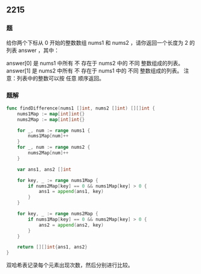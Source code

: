 ## 2215

### 题
给你两个下标从 0 开始的整数数组 nums1 和 nums2 ，请你返回一个长度为 2 的列表 answer ，其中：

answer[0] 是 nums1 中所有 不 存在于 nums2 中的 不同 整数组成的列表。
answer[1] 是 nums2 中所有 不 存在于 nums1 中的 不同 整数组成的列表。
注意：列表中的整数可以按 任意 顺序返回。



### 题解
```go
func findDifference(nums1 []int, nums2 []int) [][]int {
	nums1Map := map[int]int{}
	nums2Map := map[int]int{}

	for _, num := range nums1 {
		nums1Map[num]++
	}
	for _, num := range nums2 {
		nums2Map[num]++
	}

	var ans1, ans2 []int

	for key, _ := range nums1Map {
		if nums2Map[key] == 0 && nums1Map[key] > 0 {
			ans1 = append(ans1, key)
		}
	}

	for key, _ := range nums2Map {
		if nums1Map[key] == 0 && nums2Map[key] > 0 {
			ans2 = append(ans2, key)
		}
	}

	return [][]int{ans1, ans2}
}
```
双哈希表记录每个元素出现次数，然后分别进行比较。
